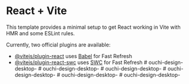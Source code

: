 # React + Vite

This template provides a minimal setup to get React working in Vite with HMR and some ESLint rules.

Currently, two official plugins are available:

- [@vitejs/plugin-react](https://github.com/vitejs/vite-plugin-react/blob/main/packages/plugin-react/README.md) uses [Babel](https://babeljs.io/) for Fast Refresh
- [@vitejs/plugin-react-swc](https://github.com/vitejs/vite-plugin-react-swc) uses [SWC](https://swc.rs/) for Fast Refresh
#   o u c h i - d e s i g n - d e s k t o p -  
 #   o u c h i - d e s i g n - d e s k t o p -  
 #   o u c h i - d e s i g n - d e s k t o p -  
 #   o u c h i - d e s i g n - d e s k t o p -  
 #   o u c h i - d e s i g n - d e s k t o p -  
 #   o u c h i - d e s i g n - d e s k t o p -  
 